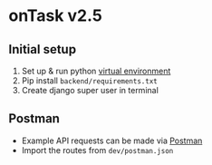 # onTask v2.5

## Initial setup
1. Set up & run python [virtual environment](https://packaging.python.org/guides/installing-using-pip-and-virtualenv/)
2. Pip install `backend/requirements.txt`
3. Create django super user in terminal

## Postman
- Example API requests can be made via [Postman](https://www.getpostman.com/)
- Import the routes from `dev/postman.json`


<!-- 4. Create file `backend/app/config.py` with settings like:
```
SECRET_KEY = secret
ALLOWED_HOSTS = []
Database connection settings
Auth types
```

## For development
1. Create ~/.bashrc
2. Add line `export DJANGO_DEVELOPMENT=true`
3. Seed data 
  - Specify the dev db in `backend/data/seed.py`
  - Run `seed.py` in python shell -->